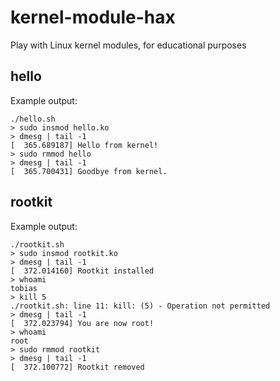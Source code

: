 # kernel-module-hax
Play with Linux kernel modules, for educational purposes

## hello
Example output:
```
./hello.sh
> sudo insmod hello.ko
> dmesg | tail -1
[  365.689187] Hello from kernel!
> sudo rmmod hello
> dmesg | tail -1
[  365.700431] Goodbye from kernel.
```

## rootkit
Example output:
```
./rootkit.sh
> sudo insmod rootkit.ko
> dmesg | tail -1
[  372.014160] Rootkit installed
> whoami
tobias
> kill 5
./rootkit.sh: line 11: kill: (5) - Operation not permitted
> dmesg | tail -1
[  372.023794] You are now root!
> whoami
root
> sudo rmmod rootkit
> dmesg | tail -1
[  372.100772] Rootkit removed
```
